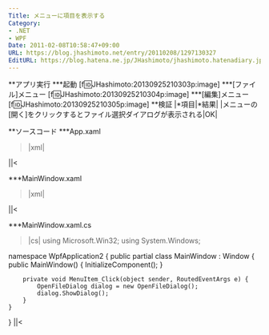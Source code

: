 ```yaml
---
Title: メニューに項目を表示する
Category:
- .NET
- WPF
Date: 2011-02-08T10:58:47+09:00
URL: https://blog.jhashimoto.net/entry/20110208/1297130327
EditURL: https://blog.hatena.ne.jp/JHashimoto/jhashimoto.hatenadiary.jp/atom/entry/12921228815717258172
---
```


**アプリ実行
***起動
[f:id:JHashimoto:20130925210303p:image]
***[ファイル]メニュー
[f:id:JHashimoto:20130925210304p:image]
***[編集]メニュー
[f:id:JHashimoto:20130925210305p:image]
**検証
|*項目|*結果|
|メニューの[開く]をクリックするとファイル選択ダイアログが表示される|OK|

**ソースコード
***App.xaml
>|xml|
<Application x:Class="WpfApplication2.App"
             xmlns="http://schemas.microsoft.com/winfx/2006/xaml/presentation"
             xmlns:x="http://schemas.microsoft.com/winfx/2006/xaml"
             StartupUri="MainWindow.xaml">
</Application>
||<

***MainWindow.xaml
>|xml|
<Window x:Class="WpfApplication2.MainWindow"
        xmlns="http://schemas.microsoft.com/winfx/2006/xaml/presentation"
        xmlns:x="http://schemas.microsoft.com/winfx/2006/xaml"
        Title="MainWindow" Height="350" Width="525">
    <DockPanel LastChildFill="False">
        <Menu DockPanel.Dock="Top">
            <MenuItem Header="ファイル(_F)">
                <MenuItem Header="開く(_O)" Click="MenuItem_Click" />
            </MenuItem>
            <MenuItem Header="編集(_E)">
                <MenuItem Header="検索(_S)" />
                <MenuItem Header="置換(_R)" />
            </MenuItem>
        </Menu>
    </DockPanel>
</Window>
||<

***MainWindow.xaml.cs
>|cs|
using Microsoft.Win32;
using System.Windows;

namespace WpfApplication2 {
    public partial class MainWindow : Window {
        public MainWindow() {
            InitializeComponent();
        }

        private void MenuItem_Click(object sender, RoutedEventArgs e) {
            OpenFileDialog dialog = new OpenFileDialog();
            dialog.ShowDialog();
        }
    }
}
||<
